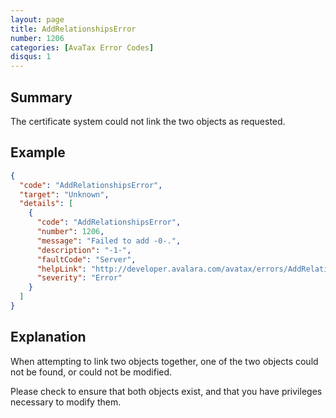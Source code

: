 ```yaml
---
layout: page
title: AddRelationshipsError
number: 1206
categories: [AvaTax Error Codes]
disqus: 1
---
```


## Summary

The certificate system could not link the two objects as requested.

## Example

```json
{
  "code": "AddRelationshipsError",
  "target": "Unknown",
  "details": [
    {
      "code": "AddRelationshipsError",
      "number": 1206,
      "message": "Failed to add -0-.",
      "description": "-1-",
      "faultCode": "Server",
      "helpLink": "http://developer.avalara.com/avatax/errors/AddRelationshipsError",
      "severity": "Error"
    }
  ]
}
```

## Explanation

When attempting to link two objects together, one of the two objects could not be found, or could not be modified.

Please check to ensure that both objects exist, and that you have privileges necessary to modify them.
